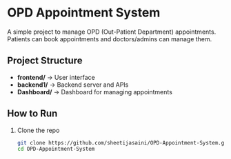 # OPD Appointment System

A simple project to manage OPD (Out-Patient Department) appointments.  
Patients can book appointments and doctors/admins can manage them.

## Project Structure
- **frontend/** → User interface  
- **backend1/** → Backend server and APIs  
- **Dashboard/** → Dashboard for managing appointments  

## How to Run
1. Clone the repo  
   ```bash
   git clone https://github.com/sheetijasaini/OPD-Appointment-System.git
   cd OPD-Appointment-System
